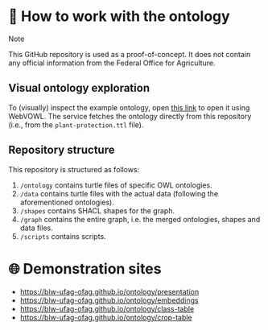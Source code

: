 # :page_with_curl: How to work with the ontology

> [!NOTE]
> This GitHub repository is used as a proof-of-concept. It does not contain any official information from the Federal Office for Agriculture.

## Visual ontology exploration

To (visually) inspect the example ontology, open [this link](https://service.tib.eu/webvowl/#iri=https://raw.githubusercontent.com/blw-ofag-ufag/ontology/refs/heads/main/graph/plant-protection.ttl) to open it using WebVOWL. The service fetches the ontology directly from this repository (i.e., from the `plant-protection.ttl` file).


## Repository structure

This repository is structured as follows:

1. `/ontology` contains turtle files of specific OWL ontologies.
2. `/data` contains turtle files with the actual data (following the aforementioned ontologies).
3. `/shapes` contains SHACL shapes for the graph.
4. `/graph` contains the entire graph, i.e. the merged ontologies, shapes and data files.
5. `/scripts` contains scripts.

# 🌐 Demonstration sites

- <https://blw-ufag-ofag.github.io/ontology/presentation>
- <https://blw-ufag-ofag.github.io/ontology/embeddings>
- <https://blw-ufag-ofag.github.io/ontology/class-table>
- <https://blw-ufag-ofag.github.io/ontology/crop-table>